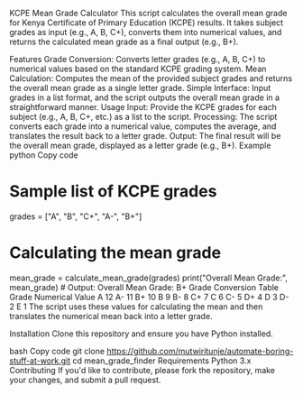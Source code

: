 KCPE Mean Grade Calculator
This script calculates the overall mean grade for Kenya Certificate of Primary Education (KCPE) results. It takes subject grades as input (e.g., A, B, C+), converts them into numerical values, and returns the calculated mean grade as a final output (e.g., B+).

Features
Grade Conversion: Converts letter grades (e.g., A, B, C+) to numerical values based on the standard KCPE grading system.
Mean Calculation: Computes the mean of the provided subject grades and returns the overall mean grade as a single letter grade.
Simple Interface: Input grades in a list format, and the script outputs the overall mean grade in a straightforward manner.
Usage
Input: Provide the KCPE grades for each subject (e.g., A, B, C+, etc.) as a list to the script.
Processing: The script converts each grade into a numerical value, computes the average, and translates the result back to a letter grade.
Output: The final result will be the overall mean grade, displayed as a letter grade (e.g., B+).
Example
python
Copy code
# Sample list of KCPE grades
grades = ["A", "B", "C+", "A-", "B+"]

# Calculating the mean grade
mean_grade = calculate_mean_grade(grades)
print("Overall Mean Grade:", mean_grade)  # Output: Overall Mean Grade: B+
Grade Conversion Table
Grade	Numerical Value
A	12
A-	11
B+	10
B	9
B-	8
C+	7
C	6
C-	5
D+	4
D	3
D-	2
E	1
The script uses these values for calculating the mean and then translates the numerical mean back into a letter grade.

Installation
Clone this repository and ensure you have Python installed.

bash
Copy code
git clone https://github.com/mutwiritunje/automate-boring-stuff-at-work.git
cd mean_grade_finder
Requirements
Python 3.x
Contributing
If you'd like to contribute, please fork the repository, make your changes, and submit a pull request.

